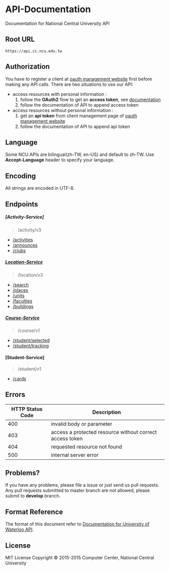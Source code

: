 # API-Documentation
Documentation for National Central University API

## Root URL
```
https://api.cc.ncu.edu.tw
```

## Authorization

You have to register a client at [oauth management website](https://api.cc.ncu.edu.tw/manage) first before making any API calls.
There are two situations to use our API:

- access resources with personal information : 
    1. follow the **OAuth2** flow to get an **access token**, see [documentation](oauth-service/README.md)
    2. follow the documentation of API to append access token
- access resources without personal information :
    1. get an **api token** from client management page of [oauth management website](https://api.cc.ncu.edu.tw/manage) 
    2. follow the documentation of API to append api token

## Language
Some NCU APIs are bilingual(zh-TW, en-US) and default to zh-TW. Use **Accept-Language** header to specify your language.

## Encoding
All strings are encoded in UTF-8.

## Endpoints

##### [Activity-Service]
> /activity/v3
- [/activities](activity-service/v3/activities.md)
- [/announces](activity-service/v3/announces.md)
- [/clubs](activity-service/v3/clubs.md)

##### [Location-Service]
> /location/v3
- [/search](location-service/v3/search.md)
- [/places](location-service/v3/places.md)
- [/units](location-service/v3/units.md)
- [/faculties](location-service/v3/faculties.md)
- [/buildings](location-service/v3/buildings.md)

##### [Course-Service]
> /course/v1
- [/student/selected](course-service/v1/student/selected.md)
- [/student/tracking](course-service/v1/student/tracking.md)

#### [Student-Service]
> /student/v1
- [/cards](student-service/v1/cards.md)

## Errors

HTTP Status Code | Description       
---------------- | -----------------
400              | invalid body or parameter 
403              | access a protected resource without correct access token
404              | requested resource not found
500              | internal server error

## Problems?
If you have any problems, please file a issue or just send us pull requests.
Any pull requests submitted to master branch are not allowed, please submit to **develop** branch.

## Format Reference
The format of this document refer to [Documentation for University of Waterloo API](https://github.com/uWaterloo/api-documentation).

## License
MIT License Copyright © 2015-2015 Computer Center, National Central University

[API management page]:https://api.cc.ncu.edu.tw/manage
[Location-Service]:https://github.com/NCU-CC/Location-Service
[Course-Service]:https://github.com/NCU-CC/Course-Service
